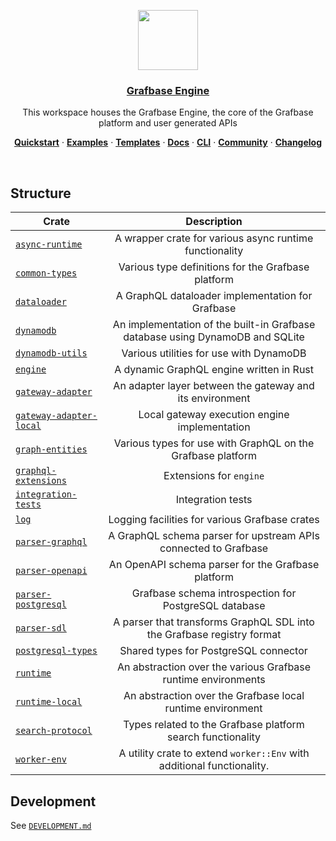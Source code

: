 <p align="center">
  <a href="https://grafbase.com">
    <img src="https://grafbase.com/images/other/grafbase-logo-circle.png" height="96">
    <h3 align="center">Grafbase Engine</h3>
  </a>
</p>

<p align="center">
  This workspace houses the Grafbase Engine, the core of the Grafbase platform and user generated APIs
</p>

<p align="center">
  <a href="https://grafbase.com/docs/quickstart/get-started"><strong>Quickstart</strong></a> ·
  <a href="/examples"><strong>Examples</strong></a> ·
  <a href="/templates"><strong>Templates</strong></a> ·
  <a href="https://grafbase.com/docs"><strong>Docs</strong></a> ·
  <a href="https://grafbase.com/cli"><strong>CLI</strong></a> ·
  <a href="https://grafbase.com/community"><strong>Community</strong></a> ·
  <a href="https://grafbase.com/changelog"><strong>Changelog</strong></a>
</p>

<br/>

## Structure

| Crate                                                 |                                  Description                                  |
| ----------------------------------------------------- | :---------------------------------------------------------------------------: |
| [`async-runtime`](crates/async-runtime)                 |            A wrapper crate for various async runtime functionality            |
| [`common-types`](crates/common-types)                   |              Various type definitions for the Grafbase platform               |
| [`dataloader`](crates/dataloader)                       |               A GraphQL dataloader implementation for Grafbase                |
| [`dynamodb`](crates/dynamodb)                           | An implementation of the built-in Grafbase database using DynamoDB and SQLite |
| [`dynamodb-utils`](crates/dynamodb-utils)               |                    Various utilities for use with DynamoDB                    |
| [`engine`](crates/engine)                               |                   A dynamic GraphQL engine written in Rust                    |
| [`gateway-adapter`](crates/gateway-adapter)             |           An adapter layer between the gateway and its environment            |
| [`gateway-adapter-local`](crates/gateway-adapter-local) |                 Local gateway execution engine implementation                 |
| [`graph-entities`](crates/graph-entities)               |          Various types for use with GraphQL on the Grafbase platform          |
| [`graphql-extensions`](crates/graphql-extensions)       |                            Extensions for `engine`                            |
| [`integration-tests`](crates/integration-tests)         |                               Integration tests                               |
| [`log`](crates/log)                                     |                Logging facilities for various Grafbase crates                 |
| [`parser-graphql`](crates/parser-graphql)               |        A GraphQL schema parser for upstream APIs connected to Grafbase        |
| [`parser-openapi`](crates/parser-openapi)               |              An OpenAPI schema parser for the Grafbase platform               |
| [`parser-postgresql`](crates/parser-postgresql)         |             Grafbase schema introspection for PostgreSQL database             |
| [`parser-sdl`](crates/parser-sdl)                       |    A parser that transforms GraphQL SDL into the Grafbase registry format     |
| [`postgresql-types`](crates/postgresql-types)           |                     Shared types for PostgreSQL connector                     |
| [`runtime`](crates/runtime)                             |         An abstraction over the various Grafbase runtime environments         |
| [`runtime-local`](crates/runtime-local)                 |          An abstraction over the Grafbase local runtime environment           |
| [`search-protocol`](crates/search-protocol)             |          Types related to the Grafbase platform search functionality          |
| [`worker-env`](crates/worker-env)                       |    A utility crate to extend `worker::Env` with additional functionality.     |

## Development

See [`DEVELOPMENT.md`](DEVELOPMENT.md)
